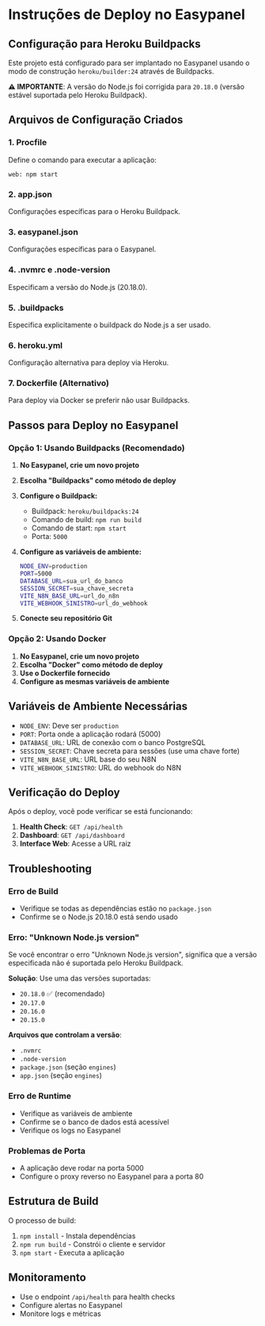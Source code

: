 # Instruções de Deploy no Easypanel

## Configuração para Heroku Buildpacks

Este projeto está configurado para ser implantado no Easypanel usando o modo de construção `heroku/builder:24` através de Buildpacks.

**⚠️ IMPORTANTE**: A versão do Node.js foi corrigida para `20.18.0` (versão estável suportada pelo Heroku Buildpack).

## Arquivos de Configuração Criados

### 1. Procfile
Define o comando para executar a aplicação:
```
web: npm start
```

### 2. app.json
Configurações específicas para o Heroku Buildpack.

### 3. easypanel.json
Configurações específicas para o Easypanel.

### 4. .nvmrc e .node-version
Especificam a versão do Node.js (20.18.0).

### 5. .buildpacks
Especifica explicitamente o buildpack do Node.js a ser usado.

### 6. heroku.yml
Configuração alternativa para deploy via Heroku.

### 7. Dockerfile (Alternativo)
Para deploy via Docker se preferir não usar Buildpacks.

## Passos para Deploy no Easypanel

### Opção 1: Usando Buildpacks (Recomendado)

1. **No Easypanel, crie um novo projeto**
2. **Escolha "Buildpacks" como método de deploy**
3. **Configure o Buildpack:**
   - Buildpack: `heroku/buildpacks:24`
   - Comando de build: `npm run build`
   - Comando de start: `npm start`
   - Porta: `5000`

4. **Configure as variáveis de ambiente:**
   ```bash
   NODE_ENV=production
   PORT=5000
   DATABASE_URL=sua_url_do_banco
   SESSION_SECRET=sua_chave_secreta
   VITE_N8N_BASE_URL=url_do_n8n
   VITE_WEBHOOK_SINISTRO=url_do_webhook
   ```

5. **Conecte seu repositório Git**

### Opção 2: Usando Docker

1. **No Easypanel, crie um novo projeto**
2. **Escolha "Docker" como método de deploy**
3. **Use o Dockerfile fornecido**
4. **Configure as mesmas variáveis de ambiente**

## Variáveis de Ambiente Necessárias

- `NODE_ENV`: Deve ser `production`
- `PORT`: Porta onde a aplicação rodará (5000)
- `DATABASE_URL`: URL de conexão com o banco PostgreSQL
- `SESSION_SECRET`: Chave secreta para sessões (use uma chave forte)
- `VITE_N8N_BASE_URL`: URL base do seu N8N
- `VITE_WEBHOOK_SINISTRO`: URL do webhook do N8N

## Verificação do Deploy

Após o deploy, você pode verificar se está funcionando:

1. **Health Check**: `GET /api/health`
2. **Dashboard**: `GET /api/dashboard`
3. **Interface Web**: Acesse a URL raiz

## Troubleshooting

### Erro de Build
- Verifique se todas as dependências estão no `package.json`
- Confirme se o Node.js 20.18.0 está sendo usado

### Erro: "Unknown Node.js version"
Se você encontrar o erro "Unknown Node.js version", significa que a versão especificada não é suportada pelo Heroku Buildpack.

**Solução**: Use uma das versões suportadas:
- `20.18.0` ✅ (recomendado)
- `20.17.0`
- `20.16.0`
- `20.15.0`

**Arquivos que controlam a versão**:
- `.nvmrc`
- `.node-version`
- `package.json` (seção `engines`)
- `app.json` (seção `engines`)

### Erro de Runtime
- Verifique as variáveis de ambiente
- Confirme se o banco de dados está acessível
- Verifique os logs no Easypanel

### Problemas de Porta
- A aplicação deve rodar na porta 5000
- Configure o proxy reverso no Easypanel para a porta 80

## Estrutura de Build

O processo de build:
1. `npm install` - Instala dependências
2. `npm run build` - Constrói o cliente e servidor
3. `npm start` - Executa a aplicação

## Monitoramento

- Use o endpoint `/api/health` para health checks
- Configure alertas no Easypanel
- Monitore logs e métricas

